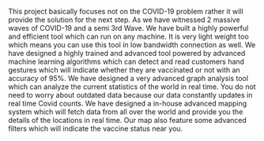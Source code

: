 This project basically focuses not on the COVID-19 problem rather it will provide the solution for the next step. As we have witnessed 2 massive waves of COVID-19 and a semi 3rd Wave. We have built a highly powerful and efficient tool which can run on any machine.
It is very light weight too which means you can use this tool in low bandwidth connection as well.
We have designed a highly trained and advanced tool powered by advanced machine learning algorithms which can detect and read customers hand gestures which will indicate whether they are vaccinated or not with an accuracy of 95%.
We have designed a very advanced graph analysis tool which can analyze the current statistics of
the world in real time. You do not need to worry about outdated data because our data constantly updates in real time Covid counts.
We have designed a in-house advanced mapping system which will fetch data from all over the world and provide you the details of the locations in real time. Our map also feature some advanced filters which will indicate the vaccine status near you.
